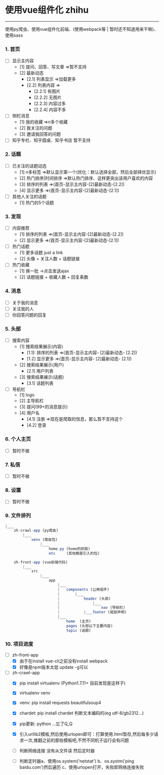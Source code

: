 # 使用vue组件化 zhihu

---------

使用py爬虫、使用vue组件化前端、(使用webpack等 | 暂时还不知道用来干嘛)、使用sass

### 1. 首页
- [ ] 显示主内容
	- [1] 提问、回答、写文章 =>暂不支持
	- [2] 最新动态
		- [2.1] 列表显示 =>加载更多
		- [2.2] 列表内容 =>
			- [2.2.1] 有图片
			- [2.2.2] 无图片
			- [2.2.3] 内容过多
			- [2.2.4] 内容不多
- [ ] 侧栏消息
	- [1] 我的收藏 =>n多个收藏
	- [2] 我关注的问题
	- [3] 邀请我回答的问题
- [ ] 知乎专栏、知乎圆桌、知乎书店 暂不支持

### 2. 话题
- [ ] 已关注的话题动态
	- [1] n多标签 =>默认显示第一个(优化：默认选择全部，然后全部择优显示)
	- [2] 热门排序|时间排序 =>默认热门排序、这样更突出该用户喜欢的内容
	- [3] 排序的列表 =>(首页-显示主内容-[2]最新动态-[2.2])
	- [4] 显示更多   =>(首页-显示主内容-[2]最新动态-[2.1])
- [ ] 其他人关注的话题 
	- [1] 热门的5个话题

### 3. 发现
- [ ] 内容推荐
	- [1] 排序的列表 =>(首页-显示主内容-[2]最新动态-[2.2])
	- [2] 显示更多   =>(首页-显示主内容-[2]最新动态-[2.1])
- [ ] 热门话题
	- [1] 更多话题 just a link
	- [2] 头像 + 关注人数 + 话题链接
- [ ] 热门收藏
	- [1] 换一批 ->点击发送ajax
	- [2] 话题链接 + 收藏人数 + 回复条数

### 4. 消息
- [ ] 关于我的消息
- [ ] 关注我的人
- [ ] 你回答问题的回复

### 5. 头部
- [ ] 搜索内容
	- [1] 搜索结果展示(内容)
		- [1.1]: 排序的列表 =>(首页-显示主内容- [2]最新动态- [2.2])
		- [1.2] 显示更多   =>(首页-显示主内容- [2]最新动态- [2.1])
	- [2] 搜索结果展示(用户)
		- [2.1] 用户列表
	- [3] 搜索结果展示(话题)
		- [3.1] 话题列表
- [ ] 导航栏
	- [1] logo 
	- [2] 主导航栏
	- [3] 提问(99+的消息提示)
	- [4] 用户名
		- [4.1] 注册 =>现在是爬取的信息，那么暂不支持这个
		- [4.2] 登录

### 6. 个人主页
- [ ] 暂时不做 

### 7. 私信
- [ ] 暂时不做

### 8. 设置
- [ ] 暂时不做

### 9. 文件排列
``` javascript
|___
	zh-crawl-app (py爬虫)
		|___
			venv (爬虫包)
				|___
					home.py (home的抓取)
					etc     (其他都是引入的包)

	zh-front-app (vue前端代码)
		|___
			src
				|___
					app
						|___
						|	components (公用组件)
						|		|___
						|			header (头部)
						|				|___
						|					nav (导航栏)
						|			|___footer (尾部声明)
						|___
							home  (主页)
							pages (头部以下主要内容)
							topic (话题)

```

### 10. 项目进度
- [ ] zh-front-app
	- [x] 由于在install vue-cli之前没有install webpack
	- [x] 好像是npm版本太低 update -g可以
- [ ] zh-crawl-app
	- [x] pip install virtualenv (Python1.7.11+ 目前发现是这样子)
	- [x] virtualenv venv
	- [x] venv: pip install requests beautifulsoup4
	- [x] chardet: pip install chardet 判断文本编码的(eg utf-8/gb2312...)
	- [x] pip更新: python ...忘了Q_Q
	- [x] 引入urllib2模板,然后使用urlopen即可：打算使用.html暂存,然后每多少请求一次,推翻之前的那些模板吧,不然不同机子运行会有问题
	- [ ] 判断网络连接 没有从文件读 然后定时器
	- [ ] 判断定时器a、使用os.system('netstat') b、os.systm('ping baidu.com')然后遍历 c、使用urlopen打开，失败即网络连接失败

